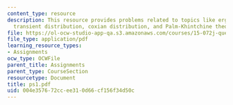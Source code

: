 ```yaml
---
content_type: resource
description: This resource provides problems related to topics like ergodicity condition,
  transient distribution, coxian distribution, and Palm-Khintchine theorem.
file: https://ol-ocw-studio-app-qa.s3.amazonaws.com/courses/15-072j-queues-theory-and-applications-spring-2006/004e357672ccee310d66cf156f34d50c_ps1.pdf
file_type: application/pdf
learning_resource_types:
- Assignments
ocw_type: OCWFile
parent_title: Assignments
parent_type: CourseSection
resourcetype: Document
title: ps1.pdf
uid: 004e3576-72cc-ee31-0d66-cf156f34d50c
---
```


